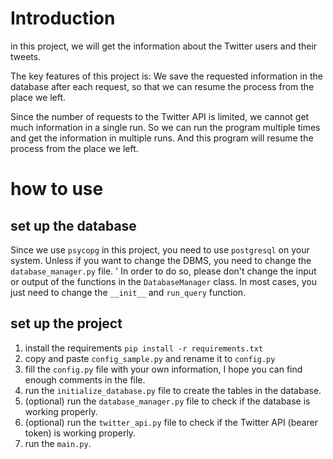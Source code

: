 # Introduction
in this project, we will get the information about the Twitter users and their tweets.

The key features of this project is:
We save the requested information in the database after each request, 
so that we can resume the process from the place we left.

Since the number of requests to the Twitter API is limited, we cannot get much information in a single run.
So we can run the program multiple times and get the information in multiple runs.
And this program will resume the process from the place we left.

# how to use
## set up the database
Since we use `psycopg` in this project, you need to use `postgresql` on your system. 
Unless if you want to change the DBMS, you need to change the `database_manager.py` file. '
In order to do so, please don't change the input or output of the functions in the `DatabaseManager` class.
In most cases, you just need to change the `__init__` and `run_query` function.

## set up the project
1. install the requirements `pip install -r requirements.txt`
2. copy and paste `config_sample.py` and rename it to `config.py`
3. fill the `config.py` file with your own information, I hope you can find enough comments in the file.
4. run the `initialize_database.py` file to create the tables in the database.
5. (optional) run the `database_manager.py` file to check if the database is working properly.
6. (optional) run the `twitter_api.py` file to check if the Twitter API (bearer token) is working properly.
7. run the `main.py`.


